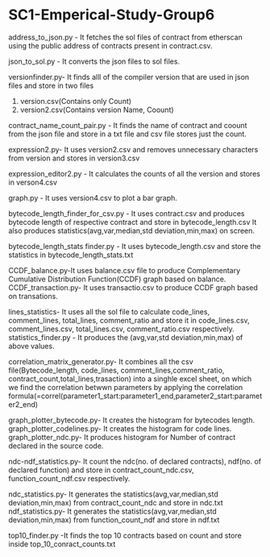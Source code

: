 # SC1-Emperical-Study-Group6
address_to_json.py - It fetches the sol files of contract from etherscan using the public address of contracts present in contract.csv.


json_to_sol.py - It converts the json files to sol files.

versionfinder.py- It finds alll of the compiler version that are used in json files and store in two files
1. version.csv(Contains only Count)
2. version2.csv(Contains version Name, Coount)

contract_name_count_pair.py - It finds the name of contract and coount from the json file and store in a txt file and csv file stores just the count.

expression2.py- It uses version2.csv and removes unnecessary characters from version and stores in version3.csv

expression_editor2.py - It calculates the counts of all the version and stores in verson4.csv

graph.py - It uses version4.csv to plot a bar graph.

bytecode_length_finder_for_csv.py - It uses contract.csv and produces bytecode length of respective contract and store in bytecode_length.csv
It also produces statistics(avg,var,median,std deviation,min,max) on screen.

bytecode_length_stats finder.py - It uses bytecode_length.csv and store the statistics in bytecode_length_stats.txt

CCDF_balance.py-It uses balance.csv file to produce Complementary Cumulative Distribution Function(CCDF) graph based on balance.
CCDF_transaction.py- It uses transactio.csv to produce CCDF graph based on transations.

lines_statistics- It uses all the sol file to calculate code_lines, comment_lines, total_lines, comment_ratio and
store it in code_lines.csv, comment_lines.csv, total_lines.csv, comment_ratio.csv respectively.
statistics_finder.py - It produces the (avg,var,std deviation,min,max) of above values.

correlation_matrix_generator.py- It combines all the csv file(Bytecode_length, code_lines, comment_lines,comment_ratio, contract_count,total_lines,trasaction) into a singhle excel sheet,
on which we find the correlation betwwn parameters by applying the correlation formula(=correl(parameter1_start:parameter1_end,parameter2_start:parameter2_end)

graph_plotter_bytecode.py- It creates the histogram for bytecodes length.
graph_plotter_codelines.py- It creates the histogram for code lines.
graph_plotter_ndc.py- It produces histogram for Number of contract declared in the source code.

ndc-ndf_statistics.py- It count the ndc(no. of declared contracts), ndf(no. of declared function) and store 
in contract_count_ndc.csv, function_count_ndf.csv respectively.

ndc_statistics.py- It generates the  statistics(avg,var,median,std deviation,min,max) from contract_count_ndc and store in ndc.txt
ndf_statistics.py- It generates the  statistics(avg,var,median,std deviation,min,max)  from function_count_ndf and store in ndf.txt

top10_finder.py -It finds the top 10 contracts based on count and store inside top_10_conract_counts.txt





